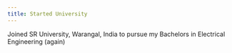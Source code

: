 ```yaml
---
title: Started University
---
```

Joined SR University, Warangal, India to pursue my Bachelors in Electrical Engineering (again)